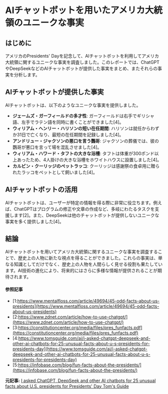 # AIチャットボットを用いたアメリカ大統領のユニークな事実

## はじめに

アメリカのPresidents' Dayを記念して、AIチャットボットを利用してアメリカ大統領に関するユニークな事実を調査しました。このレポートでは、ChatGPTやDeepSeekなどのAIチャットボットが提供した事実をまとめ、またそれらの事実を分析します。

## AIチャットボットが提供した事実

AIチャットボットは、以下のようなユニークな事実を提供しました。

- **ジェームズ・ガーフィールドの多才性**: ガーフィールドは右手でギリシャ語、左手でラテン語を同時に書くことができました[4]。
- **ウィリアム・ヘンリー・ハリソンの短い在任期間**: ハリソンは就任からわずか31日で亡くなり、最短の在任期間を記録しました[4]。
- **アンドリュー・ジャクソンの悪口を言う鸚哥**: ジャクソンの葬儀では、彼の鸚哥が悪口を言って場を混乱させました[4]。
- **ウィリアム・ハワード・タフトの大きな浴槽**: タフトは体重が300ポンド以上あったため、4人掛けの大きな浴槽をホワイトハウスに設置しました[4]。
- **カルビン・クーリッジのペットラッコ**: クーリッジは感謝祭の食卓用に贈られたラッコをペットとして飼いました[4]。

## AIチャットボットの活用

AIチャットボットは、ユーザーが特定の情報を得る際に非常に役立ちます。例えば、ChatGPTはプログラムの修正や文章の作成など、多岐にわたるタスクを支援します[2]。また、DeepSeekは他のチャットボットが提供しないユニークな事実を多く提供しました[4]。

## 結論

AIチャットボットを用いてアメリカ大統領に関するユニークな事実を調査することで、歴史上の人物に新たな視点を得ることができました。これらの事実は、単なる知識としてだけでなく、歴史上の人物を人間らしく見せる役割も果たしています。AI技術の進化により、将来的にはさらに多様な情報が提供されることが期待されます。

#### 参照記事
- [1:https://www.mentalfloss.com/article/49694/45-odd-facts-about-us-presidents](https://www.mentalfloss.com/article/49694/45-odd-facts-about-us-presidents)
- [2:https://www.zdnet.com/article/how-to-use-chatgpt/](https://www.zdnet.com/article/how-to-use-chatgpt/)
- [3:https://constitutioncenter.org/media/files/pres_funfacts.pdf](https://constitutioncenter.org/media/files/pres_funfacts.pdf)
- [4:https://www.tomsguide.com/ai/i-asked-chatgpt-deepseek-and-other-ai-chatbots-for-25-unusual-facts-about-u-s-presidents-for-presidents-day](https://www.tomsguide.com/ai/i-asked-chatgpt-deepseek-and-other-ai-chatbots-for-25-unusual-facts-about-u-s-presidents-for-presidents-day)
- [5:https://infobase.com/blog/fun-facts-about-the-presidents/](https://infobase.com/blog/fun-facts-about-the-presidents/)


**元記事:** [I asked ChatGPT, DeepSeek and other AI chatbots for 25 unusual facts about U.S. presidents for Presidents' Day Tom's Guide](https://www.tomsguide.com/ai/i-asked-chatgpt-deepseek-and-other-ai-chatbots-for-25-unusual-facts-about-u-s-presidents-for-presidents-day)